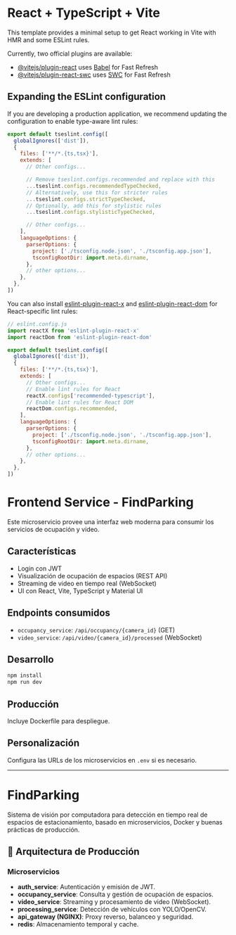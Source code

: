 # React + TypeScript + Vite

This template provides a minimal setup to get React working in Vite with HMR and some ESLint rules.

Currently, two official plugins are available:

- [@vitejs/plugin-react](https://github.com/vitejs/vite-plugin-react/blob/main/packages/plugin-react) uses [Babel](https://babeljs.io/) for Fast Refresh
- [@vitejs/plugin-react-swc](https://github.com/vitejs/vite-plugin-react/blob/main/packages/plugin-react-swc) uses [SWC](https://swc.rs/) for Fast Refresh

## Expanding the ESLint configuration

If you are developing a production application, we recommend updating the configuration to enable type-aware lint rules:

```js
export default tseslint.config([
  globalIgnores(['dist']),
  {
    files: ['**/*.{ts,tsx}'],
    extends: [
      // Other configs...

      // Remove tseslint.configs.recommended and replace with this
      ...tseslint.configs.recommendedTypeChecked,
      // Alternatively, use this for stricter rules
      ...tseslint.configs.strictTypeChecked,
      // Optionally, add this for stylistic rules
      ...tseslint.configs.stylisticTypeChecked,

      // Other configs...
    ],
    languageOptions: {
      parserOptions: {
        project: ['./tsconfig.node.json', './tsconfig.app.json'],
        tsconfigRootDir: import.meta.dirname,
      },
      // other options...
    },
  },
])
```

You can also install [eslint-plugin-react-x](https://github.com/Rel1cx/eslint-react/tree/main/packages/plugins/eslint-plugin-react-x) and [eslint-plugin-react-dom](https://github.com/Rel1cx/eslint-react/tree/main/packages/plugins/eslint-plugin-react-dom) for React-specific lint rules:

```js
// eslint.config.js
import reactX from 'eslint-plugin-react-x'
import reactDom from 'eslint-plugin-react-dom'

export default tseslint.config([
  globalIgnores(['dist']),
  {
    files: ['**/*.{ts,tsx}'],
    extends: [
      // Other configs...
      // Enable lint rules for React
      reactX.configs['recommended-typescript'],
      // Enable lint rules for React DOM
      reactDom.configs.recommended,
    ],
    languageOptions: {
      parserOptions: {
        project: ['./tsconfig.node.json', './tsconfig.app.json'],
        tsconfigRootDir: import.meta.dirname,
      },
      // other options...
    },
  },
])
```

# Frontend Service - FindParking

Este microservicio provee una interfaz web moderna para consumir los servicios de ocupación y video.

## Características

- Login con JWT
- Visualización de ocupación de espacios (REST API)
- Streaming de video en tiempo real (WebSocket)
- UI con React, Vite, TypeScript y Material UI

## Endpoints consumidos

- `occupancy_service`: `/api/occupancy/{camera_id}` (GET)
- `video_service`: `/api/video/{camera_id}/processed` (WebSocket)

## Desarrollo

```bash
npm install
npm run dev
```

## Producción

Incluye Dockerfile para despliegue.

## Personalización

Configura las URLs de los microservicios en `.env` si es necesario.

---

# FindParking

Sistema de visión por computadora para detección en tiempo real de espacios de estacionamiento, basado en microservicios, Docker y buenas prácticas de producción.

## 🚗 Arquitectura de Producción

### Microservicios

- **auth_service**: Autenticación y emisión de JWT.
- **occupancy_service**: Consulta y gestión de ocupación de espacios.
- **video_service**: Streaming y procesamiento de video (WebSocket).
- **processing_service**: Detección de vehículos con YOLO/OpenCV.
- **api_gateway (NGINX)**: Proxy reverso, balanceo y seguridad.
- **redis**: Almacenamiento temporal y cache.
